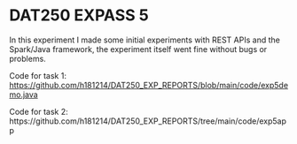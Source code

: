 <h1>DAT250 EXPASS 5</h1>
  
In this experiment I made some initial experiments with REST APIs and the Spark/Java framework, the experiment itself went fine without bugs or problems.
  
Code for task 1: https://github.com/h181214/DAT250_EXP_REPORTS/blob/main/code/exp5demo.java
<p>
Code for task 2: https://github.com/h181214/DAT250_EXP_REPORTS/tree/main/code/exp5app
